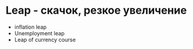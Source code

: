 # Leap - скачок,  резкое увеличение




- inflation leap
- Unemployment leap
- Leap of currency course